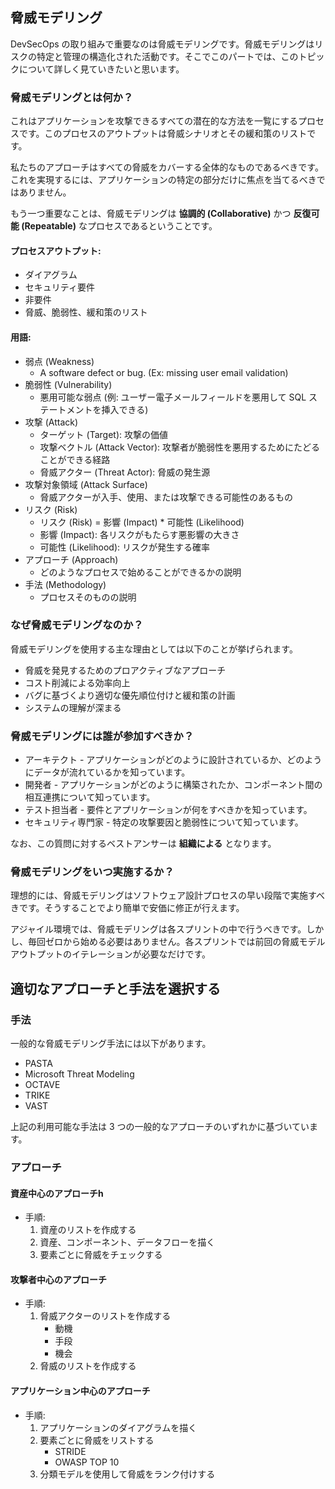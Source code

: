 ## 脅威モデリング
DevSecOps の取り組みで重要なのは脅威モデリングです。脅威モデリングはリスクの特定と管理の構造化された活動です。そこでこのパートでは、このトピックについて詳しく見ていきたいと思います。

### 脅威モデリングとは何か？
これはアプリケーションを攻撃できるすべての潜在的な方法を一覧にするプロセスです。このプロセスのアウトプットは脅威シナリオとその緩和策のリストです。

私たちのアプローチはすべての脅威をカバーする全体的なものであるべきです。これを実現するには、アプリケーションの特定の部分だけに焦点を当てるべきではありません。

もう一つ重要なことは、脅威モデリングは **協調的 (Collaborative)** かつ **反復可能 (Repeatable)** なプロセスであるということです。

#### プロセスアウトプット:
+ ダイアグラム
+ セキュリティ要件
+ 非要件
+ 脅威、脆弱性、緩和策のリスト

#### 用語:
+ 弱点 (Weakness)
  - A software defect or bug. (Ex: missing user email validation)
+ 脆弱性 (Vulnerability)
  - 悪用可能な弱点 (例: ユーザー電子メールフィールドを悪用して SQL ステートメントを挿入できる)
+ 攻撃 (Attack)
    - ターゲット (Target): 攻撃の価値
    - 攻撃ベクトル (Attack Vector): 攻撃者が脆弱性を悪用するためにたどることができる経路
    - 脅威アクター (Threat Actor): 脅威の発生源
+ 攻撃対象領域 (Attack Surface)
  - 脅威アクターが入手、使用、または攻撃できる可能性のあるもの
+ リスク (Risk)
  - リスク (Risk) = 影響 (Impact) * 可能性 (Likelihood)
  - 影響 (Impact): 各リスクがもたらす悪影響の大きさ
  - 可能性 (Likelihood): リスクが発生する確率
+ アプローチ (Approach)
  - どのようなプロセスで始めることができるかの説明
+ 手法 (Methodology)
  - プロセスそのものの説明

### なぜ脅威モデリングなのか？
脅威モデリングを使用する主な理由としては以下のことが挙げられます。
+ 脅威を発見するためのプロアクティブなアプローチ
+ コスト削減による効率向上
+ バグに基づくより適切な優先順位付けと緩和策の計画
+ システムの理解が深まる


### 脅威モデリングには誰が参加すべきか？
+ アーキテクト - アプリケーションがどのように設計されているか、どのようにデータが流れているかを知っています。
 + 開発者 - アプリケーションがどのように構築されたか、コンポーネント間の相互連携について知っています。
+ テスト担当者 - 要件とアプリケーションが何をすべきかを知っています。
+ セキュリティ専門家 - 特定の攻撃要因と脆弱性について知っています。

なお、この質問に対するベストアンサーは **組織による** となります。

### 脅威モデリングをいつ実施するか？
理想的には、脅威モデリングはソフトウェア設計プロセスの早い段階で実施すべきです。そうすることでより簡単で安価に修正が行えます。

アジャイル環境では、脅威モデリングは各スプリントの中で行うべきです。しかし、毎回ゼロから始める必要はありません。各スプリントでは前回の脅威モデルアウトプットのイテレーションが必要なだけです。

## 適切なアプローチと手法を選択する
### 手法
一般的な脅威モデリング手法には以下があります。
+ PASTA
+ Microsoft Threat Modeling
+ OCTAVE
+ TRIKE
+ VAST

上記の利用可能な手法は 3 つの一般的なアプローチのいずれかに基づいています。

### アプローチ
#### **資産中心のアプローチh**
  - 手順:
    1. 資産のリストを作成する
    2. 資産、コンポーネント、データフローを描く
    3. 要素ごとに脅威をチェックする

#### **攻撃者中心のアプローチ**
  - 手順:
    1. 脅威アクターのリストを作成する
        - 動機
        - 手段
        - 機会
    2. 脅威のリストを作成する

#### **アプリケーション中心のアプローチ**
  - 手順:
    1. アプリケーションのダイアグラムを描く
    2. 要素ごとに脅威をリストする
        - STRIDE
        - OWASP TOP 10
    3. 分類モデルを使用して脅威をランク付けする

